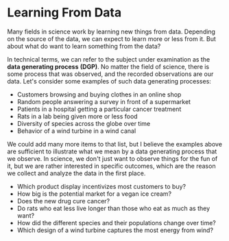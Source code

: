 # Learning From Data

Many fields in science work by learning new things from data. Depending on the source of the data, we can expect to learn more or less from it. But about what do want to learn something from the data?

In technical terms, we can refer to the subject under examination as the **data generating process** **(DGP)**. No matter the field of science, there is some process that was observed, and the recorded observations are our data. Let's consider some examples of such data generating processes:

* Customers browsing and buying clothes in an online shop
* Random people answering a survey in front of a supermarket
* Patients in a hospital getting a particular cancer treatment
* Rats in a lab being given more or less food
* Diversity of species across the globe over time
* Behavior of a wind turbine in a wind canal

We could add many more items to that list, but I believe the examples above are sufficient to illustrate what we mean by a data generating process that we observe. In science, we don't just want to observe things for the fun of it, but we are rather interested in specific outcomes, which are the reason we collect and analyze the data in the first place.

* Which product display incentivizes most customers to buy?
* How big is the potential market for a vegan ice cream?
* Does the new drug cure cancer?
* Do rats who eat less live longer than those who eat as much as they want?
* How did the different species and their populations change over time?
* Which design of a wind turbine captures the most energy from wind?&#x20;

